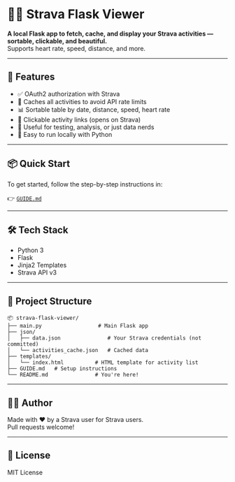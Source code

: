 # 🏃‍♂️ Strava Flask Viewer

**A local Flask app to fetch, cache, and display your Strava activities — sortable, clickable, and beautiful.**  
Supports heart rate, speed, distance, and more.

---

## 🚀 Features

- ✅ OAuth2 authorization with Strava
- 🧠 Caches all activities to avoid API rate limits
- 📊 Sortable table by date, distance, speed, heart rate
- 🔗 Clickable activity links (opens on Strava)
- 🧪 Useful for testing, analysis, or just data nerds
- 💾 Easy to run locally with Python

---

## 📦 Quick Start

To get started, follow the step-by-step instructions in:

👉 [`GUIDE.md`](GUIDE.md)

---

## 🛠 Tech Stack

- Python 3
- Flask
- Jinja2 Templates
- Strava API v3

---

## 📁 Project Structure

```
📦 strava-flask-viewer/
├── main.py                  # Main Flask app
├── json/
│   ├── data.json               # Your Strava credentials (not committed)
│   └── activities_cache.json   # Cached data
├── templates/
│   └── index.html          # HTML template for activity list
├── GUIDE.md   # Setup instructions
└── README.md               # You're here!
```

---

## 🧑‍💻 Author

Made with ❤️ by a Strava user for Strava users.  
Pull requests welcome!

---

## 📄 License

MIT License
